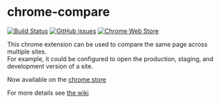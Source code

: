 # chrome-compare 

[![Build Status](https://travis-ci.org/ConorSheehan1/chrome-compare.svg?branch=master)](https://travis-ci.org/ConorSheehan1/chrome-compare)
[![GitHub issues](https://img.shields.io/github/issues/ConorSheehan1/chrome-compare.svg)](ConorSheehan1/chrome-compare/issues)
[![Chrome Web Store](https://img.shields.io/chrome-web-store/v/fbojbhlkngpihcjhjhadacdfikocgjfe.svg)](https://chrome.google.com/webstore/detail/chrome-compare/fbojbhlkngpihcjhjhadacdfikocgjfe?hl=en-GB)


This chrome extension can be used to compare the same page across multiple sites.  
For example, it could be configured to open the production, staging, and development version of a site.  

Now available on the [chrome store](https://chrome.google.com/webstore/detail/chrome-compare/fbojbhlkngpihcjhjhadacdfikocgjfe)

For more details see [the wiki](./wiki)
